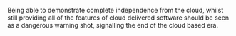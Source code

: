 Being able to demonstrate complete independence from the cloud, whilst still providing all of the features of cloud delivered software should be seen as a dangerous warning shot, signalling the end of the cloud based era.